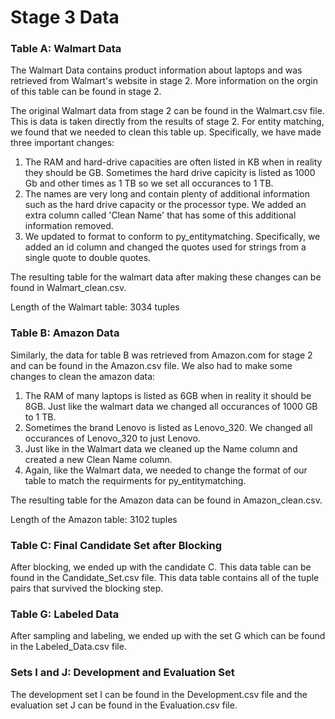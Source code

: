 # Stage 3 Data

### Table A: Walmart Data
The Walmart Data contains product information about laptops and was retrieved from Walmart's website in stage 2. More information on the orgin of this table can be found in stage 2.

The original Walmart data from stage 2 can be found in the Walmart.csv file. This is data is taken directly from the results of stage 2. For entity matching, we found that we needed to clean this table up. Specifically, we have made three important changes:

1. The RAM and hard-drive capacities are often listed in KB when in reality they should be GB. Sometimes the hard drive capicity is listed as 1000 Gb and other times as 1 TB so we set all occurances to 1 TB.
2. The names are very long and contain plenty of additional information such as the hard drive capacity or the processor type. We added an extra column called 'Clean Name' that has some of this additional information removed.
3. We updated to format to conform to py_entitymatching. Specifically, we added an id column and changed the quotes used for strings from a single quote to double quotes.

The resulting table for the walmart data after making these changes can be found in Walmart_clean.csv.

Length of the Walmart table: 3034 tuples

### Table B: Amazon Data
Similarly, the data for table B was retrieved from Amazon.com for stage 2 and can be found in the Amazon.csv file. We also had to make some changes to clean the amazon data:

1. The RAM of many laptops is listed as 6GB when in reality it should be 8GB. Just like the walmart data we changed all occurances of 1000 GB to 1 TB.
2. Sometimes the brand Lenovo is listed as Lenovo_320. We changed all occurances of Lenovo_320 to just Lenovo.
3. Just like in the Walmart data we cleaned up the Name column and created a new Clean Name column.
4. Again, like the Walmart data, we needed to change the format of our table to match the requirments for py_entitymatching.

The resulting table for the Amazon data can be found in Amazon_clean.csv.

Length of the Amazon table: 3102 tuples

### Table C: Final Candidate Set after Blocking

After blocking, we ended up with the candidate C. This data table can be found in the Candidate_Set.csv file. This data table contains all of the tuple pairs that survived the blocking step.

### Table G: Labeled Data

After sampling and labeling, we ended up with the set G which can be found in the Labeled_Data.csv file.

### Sets I and J: Development and Evaluation Set

The development set I can be found in the Development.csv file and the evaluation set J can be found in the Evaluation.csv file.
